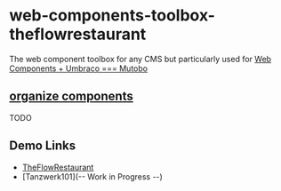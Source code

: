 # web-components-toolbox-theflowrestaurant

The web component toolbox for any CMS but particularly used for [Web Components + Umbraco === Mutobo](http://mutobo.ch/)

## [organize components](https://wiki.migros.net/display/OCC/Web+Components+CMS+Template)

TODO

## Demo Links

- [TheFlowRestaurant](https://mits-gossau.github.io/web-components-toolbox-theflowrestaurant/)
- [Tanzwerk101](-- Work in Progress --)
